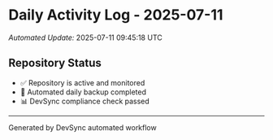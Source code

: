 # Daily Activity Log - 2025-07-11

*Automated Update:* 2025-07-11 09:45:18 UTC

## Repository Status
- ✅ Repository is active and monitored
- 🔄 Automated daily backup completed
- 📊 DevSync compliance check passed

---
Generated by DevSync automated workflow
